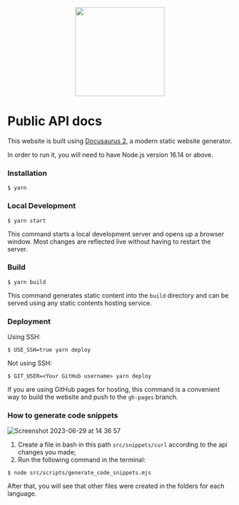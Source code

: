 <p align="center"><img src="https://dash.callbell.eu/packs/media/images/logo-v2-64c057488b549be3f34e6e4460d288b5.svg" width="200" height="auto" /></p>

# Public API docs

This website is built using [Docusaurus 2](https://docusaurus.io/), a modern static website generator.

In order to run it, you will need to have Node.js version 16.14 or above.

### Installation

```
$ yarn
```

### Local Development

```
$ yarn start
```

This command starts a local development server and opens up a browser window. Most changes are reflected live without having to restart the server.

### Build

```
$ yarn build
```

This command generates static content into the `build` directory and can be served using any static contents hosting service.

### Deployment

Using SSH:

```
$ USE_SSH=true yarn deploy
```

Not using SSH:

```
$ GIT_USER=<Your GitHub username> yarn deploy
```

If you are using GitHub pages for hosting, this command is a convenient way to build the website and push to the `gh-pages` branch.

### How to generate code snippets

![Screenshot 2023-06-29 at 14 36 57](https://github.com/callbellchat/callbell-public-docs/assets/39624192/cec0b018-ee64-487d-a3e7-773d67f70978)

1. Create a file in bash in this path `src/snippets/curl` according to the api changes you made;
2. Run the following command in the terminal:

```
$ node src/scripts/generate_code_snippets.mjs
```

After that, you will see that other files were created in the folders for each language.